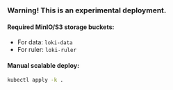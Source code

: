 ### Warning! This is an experimental deployment.

#### Required MinIO/S3 storage buckets:
- For data: `loki-data`
- For ruler: `loki-ruler`

#### Manual scalable deploy:
```bash
kubectl apply -k .
```

